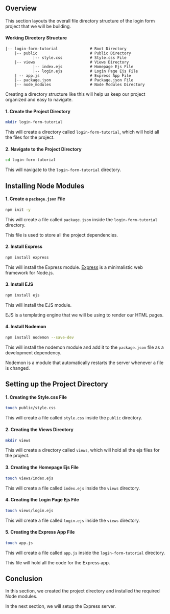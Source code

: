 ## Overview

This section layouts the overall file directory structure of the login form project that we will be building.

#### Working Directory Structure

```text
|-- login-form-tutorial              # Root Directory
    |-- public                       # Public Directory
            |-- style.css            # Style.css File
    |-- views                        # Views Directory
            |-- index.ejs            # Homepage Ejs File
            |-- login.ejs            # Login Page Ejs File
    | -- app.js                      # Express App File
    |-- package.json                 # Package.json File
    |-- node_modules                 # Node Modules Directory
```

Creating a directory structure like this will help us keep our project organized and easy to navigate.

#### 1. Create the Project Directory

```bash
mkdir login-form-tutorial
```

This will create a directory called `login-form-tutorial`, which will hold all the files for the project.

#### 2. Navigate to the Project Directory

```bash
cd login-form-tutorial
```

This will navigate to the `login-form-tutorial` directory.

## Installing Node Modules

#### 1. Create a `package.json` File

```bash
npm init -y
```

This will create a file called `package.json` inside the `login-form-tutorial` directory.

This file is used to store all the project dependencies.

#### 2. Install Express

```bash
npm install express
```

This will install the Express module. [Express](https://expressjs.com/) is a minimalistic web framework for Node.js.

#### 3. Install EJS

```bash
npm install ejs
```

This will install the EJS module.

EJS is a templating engine that we will be using to render our HTML pages.

#### 4. Install Nodemon

```bash
npm install nodemon --save-dev
```

This will install the nodemon module and add it to the `package.json` file as a development dependency.

Nodemon is a module that automatically restarts the server whenever a file is changed.

## Setting up the Project Directory

#### 1. Creating the Style.css File

```bash
touch public/style.css
```

This will create a file called `style.css` inside the `public` directory.

#### 2. Creating the Views Directory

```bash
mkdir views
```

This will create a directory called `views`, which will hold all the ejs files for the project.

#### 3. Creating the Homepage Ejs File

```bash
touch views/index.ejs
```

This will create a file called `index.ejs` inside the `views` directory.

#### 4. Creating the Login Page Ejs File

```bash
touch views/login.ejs
```

This will create a file called `login.ejs` inside the `views` directory.

#### 5. Creating the Express App File

```bash
touch app.js
```

This will create a file called `app.js` inside the `login-form-tutorial` directory.

This file will hold all the code for the Express app.

## Conclusion

In this section, we created the project directory and installed the required Node modules.

In the next section, we will setup the Express server.
